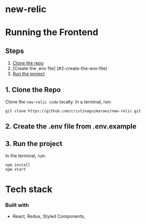 # new-relic

# Running the Frontend

## Steps
  1. [Clone the repo](#1-clone-the-repo)
  2. [Create the .env file] (#2-create-the-env-file)
  3. [Run the project](#3-run-the-project)
  
## 1. Clone the Repo

Clone the `new-relic code` locally. In a terminal, run:

  `git clone https://github.com/cristinaguimaraes/new-relic.git`
  
## 2. Create the .env file from .env.example
  
  
## 3. Run the project

In the terminal, run:
```
npm install
npm start
```

# Tech stack

### Built with
- React, Redux, Styled Components, 
